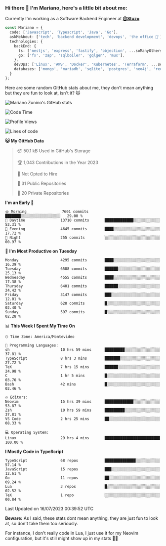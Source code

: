### Hi there 👋 I'm Mariano, here's a little bit about me:

Currently I'm working as a Software Backend Engineer at [**@Stuzo**](https://www.stuzo.com/)

```ts
const Mariano = {
  code: ['Javascript', 'Typescript', 'Java', 'Go'],
  askMeAbout: ['tech', 'backend development', 'devops', 'the office 💼'],
  technologies: {
    backEnd: {
      ts: ['nestjs', 'express', 'fastify', 'objection', ...soManyOthersFrameworks],
      go: ['fx', 'zap', 'sqlboiler', 'gqlgen', 'mux'],
    },
    devOps: ['Linux', 'AWS', 'Docker', 'Kubernetes', 'Terraform', ...soManyOthersTools],
    databases: ['mongo', 'mariadb', 'sqlite', 'postgres', 'neo4j', 'redis'],
  }
};
```

Here are some random GitHub stats about me, they don't mean anything but they are fun to look at, isn't it? 🐱

![Mariano Zunino's GitHub stats](https://github-readme-stats.vercel.app/api?username=marianozunino&count_private=true&show_icons=true&theme=radical)

<!--START_SECTION:waka-->
![Code Time](http://img.shields.io/badge/Code%20Time-927%20hrs%2016%20mins-blue)

![Profile Views](http://img.shields.io/badge/Profile%20Views-0-blue)

![Lines of code](https://img.shields.io/badge/From%20Hello%20World%20I%27ve%20Written-9.5%20million%20lines%20of%20code-blue)

**🐱 My GitHub Data** 

> 📦 50.1 kB Used in GitHub's Storage 
 > 
> 🏆 1,043 Contributions in the Year 2023
 > 
> 🚫 Not Opted to Hire
 > 
> 📜 31 Public Repositories 
 > 
> 🔑 20 Private Repositories 
 > 
**I'm an Early 🐤** 

```text
🌞 Morning                7601 commits        ███████░░░░░░░░░░░░░░░░░░   29.00 % 
🌆 Daytime                13710 commits       █████████████░░░░░░░░░░░░   52.31 % 
🌃 Evening                4645 commits        ████░░░░░░░░░░░░░░░░░░░░░   17.72 % 
🌙 Night                  255 commits         ░░░░░░░░░░░░░░░░░░░░░░░░░   00.97 % 
```
📅 **I'm Most Productive on Tuesday** 

```text
Monday                   4295 commits        ████░░░░░░░░░░░░░░░░░░░░░   16.39 % 
Tuesday                  6588 commits        ██████░░░░░░░░░░░░░░░░░░░   25.13 % 
Wednesday                4555 commits        ████░░░░░░░░░░░░░░░░░░░░░   17.38 % 
Thursday                 6401 commits        ██████░░░░░░░░░░░░░░░░░░░   24.42 % 
Friday                   3147 commits        ███░░░░░░░░░░░░░░░░░░░░░░   12.01 % 
Saturday                 628 commits         █░░░░░░░░░░░░░░░░░░░░░░░░   02.40 % 
Sunday                   597 commits         █░░░░░░░░░░░░░░░░░░░░░░░░   02.28 % 
```


📊 **This Week I Spent My Time On** 

```text
🕑︎ Time Zone: America/Montevideo

💬 Programming Languages: 
sh                       10 hrs 59 mins      █████████░░░░░░░░░░░░░░░░   37.81 % 
TypeScript               8 hrs 3 mins        ███████░░░░░░░░░░░░░░░░░░   27.72 % 
TeX                      7 hrs 15 mins       ██████░░░░░░░░░░░░░░░░░░░   24.98 % 
C                        1 hr 5 mins         █░░░░░░░░░░░░░░░░░░░░░░░░   03.76 % 
Bash                     42 mins             █░░░░░░░░░░░░░░░░░░░░░░░░   02.46 % 

🔥 Editors: 
Neovim                   15 hrs 39 mins      █████████████░░░░░░░░░░░░   53.87 % 
Zsh                      10 hrs 59 mins      █████████░░░░░░░░░░░░░░░░   37.81 % 
VS Code                  2 hrs 25 mins       ██░░░░░░░░░░░░░░░░░░░░░░░   08.33 % 

💻 Operating System: 
Linux                    29 hrs 4 mins       █████████████████████████   100.00 % 
```

**I Mostly Code in TypeScript** 

```text
TypeScript               68 repos            ██████████████░░░░░░░░░░░   57.14 % 
JavaScript               15 repos            ███░░░░░░░░░░░░░░░░░░░░░░   12.61 % 
Go                       11 repos            ██░░░░░░░░░░░░░░░░░░░░░░░   09.24 % 
Lua                      3 repos             █░░░░░░░░░░░░░░░░░░░░░░░░   02.52 % 
TeX                      1 repo              ░░░░░░░░░░░░░░░░░░░░░░░░░   00.84 % 
```




 Last Updated on 16/07/2023 00:39:52 UTC
<!--END_SECTION:waka-->

**Beware:** As I said, these stats dont mean anything, they are just fun to look at, so don't take them too seriously.

For instance, I don't really code in Lua, I just use it for my Neovim configuration, but it's still might show up in my stats 🤷‍♂️
